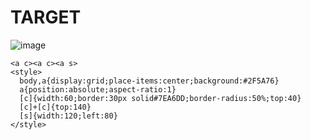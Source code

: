 # TARGET

![image](https://github.com/user-attachments/assets/f6fd1c42-324e-4116-aef2-f7b2e2d0ac5a)

```
<a c><a c><a s>
<style>
  body,a{display:grid;place-items:center;background:#2F5A76}
  a{position:absolute;aspect-ratio:1}
  [c]{width:60;border:30px solid#7EA6DD;border-radius:50%;top:40}
  [c]+[c]{top:140}
  [s]{width:120;left:80}
</style>
```
